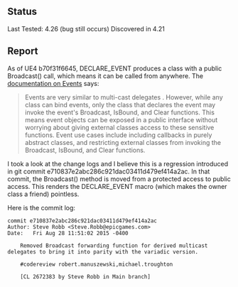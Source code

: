 ## Status

Last Tested: 4.26 (bug still occurs)
Discovered in 4.21

## Report

As of UE4 b70f31f6645, DECLARE_EVENT produces a class with a public Broadcast()
call, which means it can be called from anywhere. The [documentation on
Events](https://docs.unrealengine.com/en-us/Programming/UnrealArchitecture/Delegates/Events)
says:

> Events are very similar to multi-cast delegates . However, while any class can bind events, only the
> class that declares the event may invoke the event's  Broadcast, IsBound, and Clear functions. This
> means event objects can be exposed in a public interface without worrying about giving external classes
> access to these sensitive functions. Event use cases include including callbacks in purely abstract 
> classes, and restricting external classes from invoking the  Broadcast, IsBound, and Clear functions.

I took a look at the change logs and I believe this is a regression introduced
in git commit e710837e2abc286c921dac03411d479ef414a2ac. In that commit, the
Broadcast() method is moved from a protected access to public access. This
renders the DECLARE_EVENT macro (which makes the owner class a friend)
pointless.

Here is the commit log:

```
commit e710837e2abc286c921dac03411d479ef414a2ac
Author: Steve Robb <Steve.Robb@epicgames.com>
Date:   Fri Aug 28 11:51:02 2015 -0400

    Removed Broadcast forwarding function for derived multicast delegates to bring it into parity with the variadic version.

    #codereview robert.manuszewski,michael.troughton

    [CL 2672383 by Steve Robb in Main branch]
```

